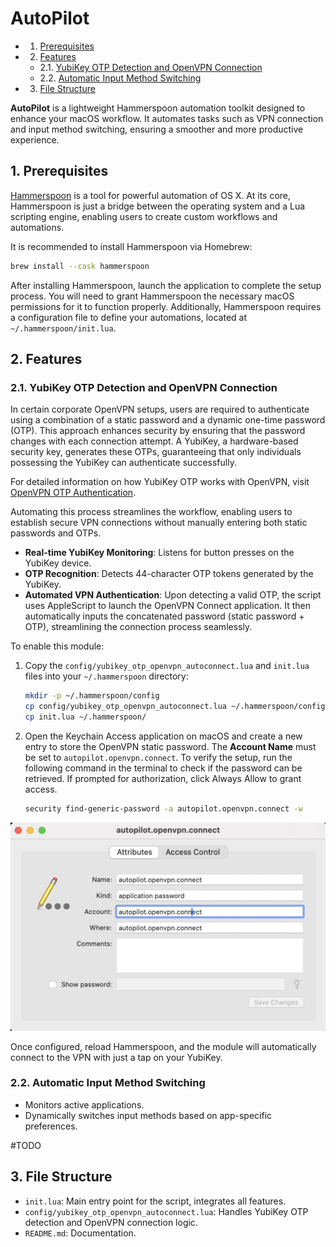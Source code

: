 # AutoPilot

<!-- vscode-markdown-toc -->
* 1. [Prerequisites](#Prerequisites)
* 2. [Features](#Features)
	* 2.1. [YubiKey OTP Detection and OpenVPN Connection](#YubiKeyOTPDetectionandOpenVPNConnection)
	* 2.2. [Automatic Input Method Switching](#AutomaticInputMethodSwitching)
* 3. [File Structure](#FileStructure)

<!-- vscode-markdown-toc-config
	numbering=true
	autoSave=true
	/vscode-markdown-toc-config -->
<!-- /vscode-markdown-toc -->


**AutoPilot** is a lightweight Hammerspoon automation toolkit designed to enhance your macOS workflow. It automates tasks such as VPN connection and input method switching, ensuring a smoother and more productive experience.

##  1. <a name='Prerequisites'></a>Prerequisites

[Hammerspoon](https://github.com/Hammerspoon/hammerspoon) is a tool for powerful automation of OS X. At its core, Hammerspoon is just a bridge between the operating system and a Lua scripting engine, enabling users to create custom workflows and automations.

It is recommended to install Hammerspoon via Homebrew:

```bash
brew install --cask hammerspoon
```

After installing Hammerspoon, launch the application to complete the setup process. You will need to grant Hammerspoon the necessary macOS permissions for it to function properly. Additionally, Hammerspoon requires a configuration file to define your automations, located at `~/.hammerspoon/init.lua`.


##  2. <a name='Features'></a>Features

###  2.1. <a name='YubiKeyOTPDetectionandOpenVPNConnection'></a>YubiKey OTP Detection and OpenVPN Connection

In certain corporate OpenVPN setups, users are required to authenticate using a combination of a static password and a dynamic one-time password (OTP). This approach enhances security by ensuring that the password changes with each connection attempt. A YubiKey, a hardware-based security key, generates these OTPs, guaranteeing that only individuals possessing the YubiKey can authenticate successfully. 

For detailed information on how YubiKey OTP works with OpenVPN, visit [OpenVPN OTP Authentication](https://github.com/thesparklabs/openvpn-two-factor-extensions/blob/master/yubikey-otp/openvpn_otp_auth.py).

Automating this process streamlines the workflow, enabling users to establish secure VPN connections without manually entering both static passwords and OTPs.

- **Real-time YubiKey Monitoring**: Listens for button presses on the YubiKey device.  
- **OTP Recognition**: Detects 44-character OTP tokens generated by the YubiKey.  
- **Automated VPN Authentication**: Upon detecting a valid OTP, the script uses AppleScript to launch the OpenVPN Connect application. It then automatically inputs the concatenated password (static password + OTP), streamlining the connection process seamlessly.

To enable this module:

1. Copy the `config/yubikey_otp_openvpn_autoconnect.lua` and `init.lua` files into your `~/.hammerspoon` directory:
    ```bash
    mkdir -p ~/.hammerspoon/config
    cp config/yubikey_otp_openvpn_autoconnect.lua ~/.hammerspoon/config/
    cp init.lua ~/.hammerspoon/
    ```

2. Open the Keychain Access application on macOS and create a new entry to store the OpenVPN static password. The **Account Name** must be set to `autopilot.openvpn.connect`. To verify the setup, run the following command in the terminal to check if the password can be retrieved. If prompted for authorization, click Always Allow to grant access.

    ```bash
    security find-generic-password -a autopilot.openvpn.connect -w
    ```
![](./assets/keychain_access_openvpn.png)


Once configured, reload Hammerspoon, and the module will automatically connect to the VPN with just a tap on your YubiKey.

###  2.2. <a name='AutomaticInputMethodSwitching'></a>Automatic Input Method Switching

- Monitors active applications.
- Dynamically switches input methods based on app-specific preferences.

#TODO


##  3. <a name='FileStructure'></a>File Structure

- `init.lua`: Main entry point for the script, integrates all features.
- `config/yubikey_otp_openvpn_autoconnect.lua`: Handles YubiKey OTP detection and OpenVPN connection logic.
- `README.md`: Documentation.

